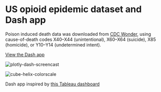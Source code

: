 # US opioid epidemic dataset and Dash app

Poison induced death data was downloaded from [CDC Wonder](dash_app_screencast.gif), using cause-of-death codes X40–X44 (unintentional), X60–X64 (suicide), X85 (homicide), or Y10–Y14 (undetermined intent).

[View the Dash app](https://opioid-epidemic.herokuapp.com/)

![plotly-dash-screencast](app_screencast.gif)

![cube-helix-colorscale](https://github.com/plotly/dash-colorscales/raw/master/screenshot.png)

Dash app inspired by [this Tableau dashboard](https://www.cdc.gov/nchs/data-visualization/drug-poisoning-mortality/)
